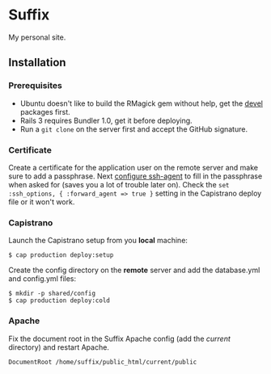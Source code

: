 # Suffix

My personal site.

## Installation

### Prerequisites

* Ubuntu doesn't like to build the RMagick gem without help, get the [devel](http://snippets.dzone.com/posts/show/4140) packages first.
* Rails 3 requires Bundler 1.0, get it before deploying.
* Run a `git clone` on the server first and accept the GitHub signature.

### Certificate

Create a certificate for the application user on the remote server and make sure to add a passphrase. Next [configure ssh-agent](http://help.github.com/working-with-key-passphrases/) to fill in the passphrase when asked for (saves you a lot of trouble later on). Check the `set :ssh_options, { :forward_agent => true }` setting in the Capistrano deploy file or it won't work.

### Capistrano

Launch the Capistrano setup from you **local** machine:

    $ cap production deploy:setup

Create the config directory on the **remote** server and add the database.yml and config.yml files:

    $ mkdir -p shared/config
    $ cap production deploy:cold

### Apache

Fix the document root in the Suffix Apache config (add the *current* directory) and restart Apache.

    DocumentRoot /home/suffix/public_html/current/public
